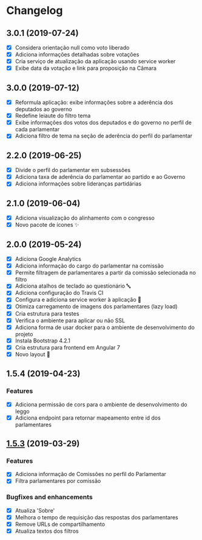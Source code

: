# Changelog

## 3.0.1 (2019-07-24)

* [x] Considera orientação null como voto liberado
* [x] Adiciona informações detalhadas sobre votações
* [x] Cria serviço de atualização da aplicação usando service worker
* [x] Exibe data da votação e link para proposição na Câmara

## 3.0.0 (2019-07-12)

* [x] Reformula aplicação: exibe informações sobre a aderência dos deputados ao governo
* [x] Redefine leiaute do filtro tema
* [x] Exibe informações dos votos dos deputados e do governo no perfil de cada parlamentar
* [x] Adiciona filtro de tema na seção de aderência do perfil do parlamentar

## 2.2.0 (2019-06-25)

* [x] Divide o perfil do parlamentar em subsessões
* [x] Adiciona taxa de aderência do parlamentar ao partido e ao Governo
* [x] Adiciona informações sobre lideranças partidárias

## 2.1.0 (2019-06-04)

* [x] Adiciona visualização do alinhamento com o congresso
* [x] Novo pacote de ícones :sparkles:

## 2.0.0 (2019-05-24)

* [x] Adiciona Google Analytics 
* [x] Adiciona informação do cargo do parlamentar na comissão
* [x] Permite filtragem de parlamentares a partir da comissão selecionada no filtro
* [x] Adiciona atalhos de teclado ao questionário :abc:
* [x] Adiciona configuração do Travis CI
* [x] Configura e adiciona service worker à aplicação :construction_worker:
* [x] Otimiza carregamento de imagens dos parlamentares (lazy load) 
* [x] Cria estrutura para testes
* [x] Verifica o ambiente para aplicar ou não SSL
* [x] Adiciona forma de usar docker para o ambiente de desenvolvimento do projeto
* [x] Instala Bootstrap 4.2.1
* [x] Cria estrutura para frontend em Angular 7
* [x] Novo layout :star2:

## 1.5.4 (2019-04-23)

### Features
* [x] Adiciona permissão de cors para o ambiente de desenvolvimento do leggo
* [x] Adiciona endpoint para retornar mapeamento entre id dos parlamentares

## [1.5.3](https://github.com/analytics-ufcg/voz-ativa/pull/224) (2019-03-29)

### Features
* [x] Adiciona informação de Comissões no perfil do Parlamentar 
* [x] Filtra parlamentares por comissão

### Bugfixes and enhancements

* [x] Atualiza 'Sobre'
* [x] Melhora o tempo de requisição das respostas dos parlamentares
* [x] Remove URLs de compartilhamento
* [x] Atualiza textos dos filtros

